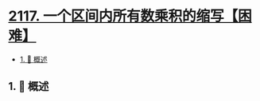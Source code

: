 # [2117. 一个区间内所有数乘积的缩写【困难】](https://github.com/tnotesjs/TNotes.leetcode/tree/main/notes/2117.%20%E4%B8%80%E4%B8%AA%E5%8C%BA%E9%97%B4%E5%86%85%E6%89%80%E6%9C%89%E6%95%B0%E4%B9%98%E7%A7%AF%E7%9A%84%E7%BC%A9%E5%86%99%E3%80%90%E5%9B%B0%E9%9A%BE%E3%80%91)

<!-- region:toc -->

- [1. 📝 概述](#1--概述)

<!-- endregion:toc -->

## 1. 📝 概述
